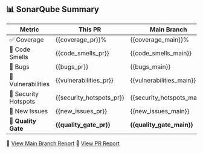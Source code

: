 ## 📊 SonarQube Summary

| Metric                 | This PR | Main Branch |
|------------------------|----------|------------|
| ✅ Coverage            | {{coverage_pr}}% | {{coverage_main}}% |
| 💨 Code Smells         | {{code_smells_pr}} | {{code_smells_main}} |
| 🐞 Bugs                | {{bugs_pr}} | {{bugs_main}} |
| 🔐 Vulnerabilities     | {{vulnerabilities_pr}} | {{vulnerabilities_main}} |
| 🚨 Security Hotspots   | {{security_hotspots_pr}} | {{security_hotspots_main}} |
| 📝 New Issues          | {{new_issues_pr}} | {{new_issues_main}} |
| **🌟 Quality Gate**    | **{{quality_gate_pr}}** | **{{quality_gate_main}}** |

🔗 [View Main Branch Report]({{SONAR_HOST_URL}}/dashboard?id={{MAIN_PROJECT_KEY}})
🔗 [View PR Report]({{SONAR_HOST_URL}}/dashboard?id={{PROJECT_KEY}})
